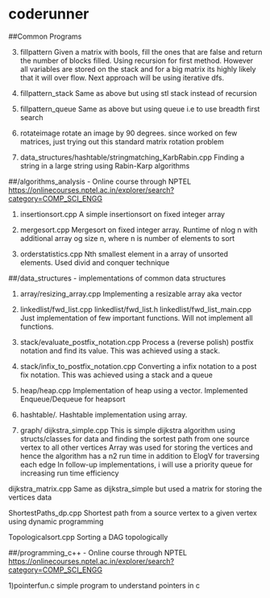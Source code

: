 # coderunner
##Common Programs

3) fillpattern
  Given a matrix with bools, fill the ones that are false and return the number of blocks filled. Using recursion for first method.
  However all variables are stored on the stack and for a big matrix its highly likely that it will over flow.
  Next approach will be using iterative dfs.

4) fillpattern_stack
   Same as above but using stl stack instead of recursion

5) fillpattern_queue
   Same as above but using queue i.e to use breadth first search

6) rotateimage
   rotate an image by 90 degrees. since worked on few matrices, just trying out this standard matrix rotation problem

7) data_structures/hashtable/stringmatching_KarbRabin.cpp
   Finding a string in a large string using Rabin-Karp algorithms

##/algorithms_analysis - Online course through NPTEL
https://onlinecourses.nptel.ac.in/explorer/search?category=COMP_SCI_ENGG

1) insertionsort.cpp
   A simple insertionsort on fixed integer array

2) mergesort.cpp
  Mergesort on fixed integer array. Runtime of nlog n with additional array og size n, where n is number of elements to sort  

3) orderstatistics.cpp
  Nth smallest element in a array of unsorted elements. Used divid and conquer technique  

##/data_structures - implementations of common data structures

1) array/resizing_array.cpp
   Implementing a resizable array aka vector

2) linkedlist/fwd_list.cpp		linkedlist/fwd_list.h		linkedlist/fwd_list_main.cpp
   Just implementation of few important functions. Will not implement all functions.

3) stack/evaluate_postfix_notation.cpp
    Process a (reverse polish) postfix notation and find its value. This was achieved using a stack.  

4) stack/infix_to_postfix_notation.cpp
    Converting a infix notation to a post fix notation. This was achieved using a stack and a queue

5) heap/heap.cpp
   Implementation of heap using a vector. Implemented Enqueue/Dequeue for heapsort

6) hashtable/*.*
    Hashtable implementation using array.     

7) graph/
  dijkstra_simple.cpp
  This is simple dijkstra algorithm using structs/classes for data and finding the sortest path from one source vertex to all other vertices
  Array was used for storing the vertices and hence the algorithm has a n2 run time in addition to ElogV for traversing each edge
  In follow-up implementations, i will use a priority queue for increasing run time efficiency

  dijkstra_matrix.cpp
  Same as dijkstra_simple but used a matrix for storing the vertices data

  ShortestPaths_dp.cpp
  Shortest path from a source vertex to a given vertex using dynamic programming

   Topologicalsort.cpp
   Sorting a DAG topologically  

##/programming_c++ - Online course through NPTEL
https://onlinecourses.nptel.ac.in/explorer/search?category=COMP_SCI_ENGG

1)pointerfun.c
  simple program to understand pointers in c

